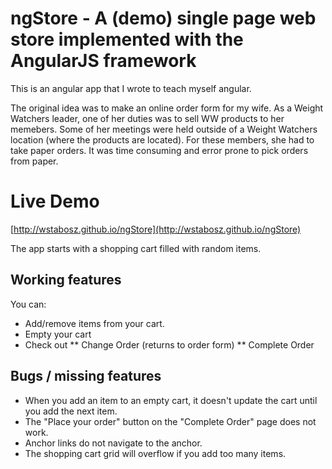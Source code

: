 # ngStore - A (demo) single page web store implemented with the AngularJS framework

This is an angular app that I wrote to teach myself angular.

The original idea was to make an online order form for my wife. As a Weight Watchers leader,
one of her duties was to sell WW products to her memebers. Some of her meetings were held outside
of a Weight Watchers location (where the products are located). For these members, she had to
take paper orders. It was time consuming and error prone to pick orders from paper.  

# Live Demo

[http://wstabosz.github.io/ngStore](http://wstabosz.github.io/ngStore)

The app starts with a shopping cart filled with random items.

## Working features

You can:

* Add/remove items from your cart.
* Empty your cart
* Check out
** Change Order (returns to order form)
** Complete Order
  
## Bugs / missing features

* When you add an item to an empty cart, it doesn't update the cart until you add the next item. 
* The "Place your order" button on the "Complete Order" page does not work.
* Anchor links do not navigate to the anchor.
* The shopping cart grid will overflow if you add too many items.

